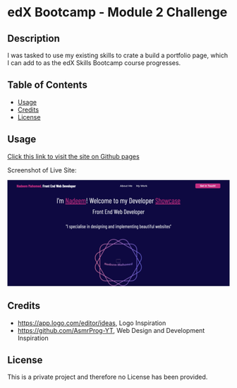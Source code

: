 # edX Bootcamp - Module 2 Challenge

## Description

I was tasked to use my existing skills to crate a build a portfolio page, which I can add to as the edX Skills Bootcamp course progresses.

## Table of Contents

- [Usage](#usage)
- [Credits](#credits)
- [License](#license)

## Usage

[Click this link to visit the site on Github pages](https://nadeemamdev.github.io/module-2-challenge/)

Screenshot of Live Site:

![A screenshot of the live site deployed on Github pages.](Assets/images/screenshot.png)

## Credits

- https://app.logo.com/editor/ideas, Logo Inspiration
- https://github.com/AsmrProg-YT, Web Design and Development Inspiration

## License

This is a private project and therefore no License has been provided.
